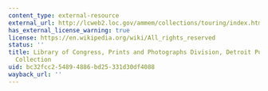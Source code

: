 ```yaml
---
content_type: external-resource
external_url: http://lcweb2.loc.gov/ammem/collections/touring/index.html
has_external_license_warning: true
license: https://en.wikipedia.org/wiki/All_rights_reserved
status: ''
title: Library of Congress, Prints and Photographs Division, Detroit Publishing Company
  Collection
uid: bc32fcc2-5489-4886-bd25-331d30df4088
wayback_url: ''
---
```

